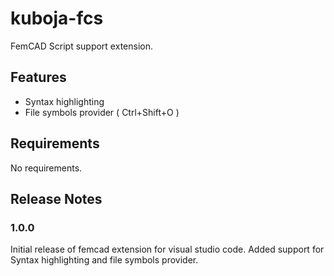 # kuboja-fcs 

FemCAD Script support extension. 

## Features

- Syntax highlighting
- File symbols provider ( Ctrl+Shift+O )


## Requirements

No requirements.


## Release Notes

### 1.0.0

Initial release of femcad extension for visual studio code. Added support for Syntax highlighting and file symbols provider.
